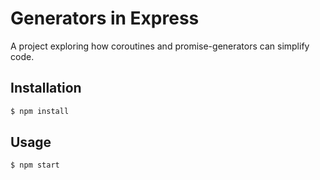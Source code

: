# Generators in Express
A project exploring how coroutines and promise-generators can simplify code.

## Installation
```bash
$ npm install
```

## Usage
```shell
$ npm start
```
